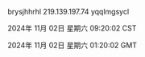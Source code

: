brysjhhrhl 219.139.197.74 yqqlmgsycl

2024年 11月 02日 星期六 09:20:02 CST

2024年 11月 02日 星期六 01:20:02 GMT
